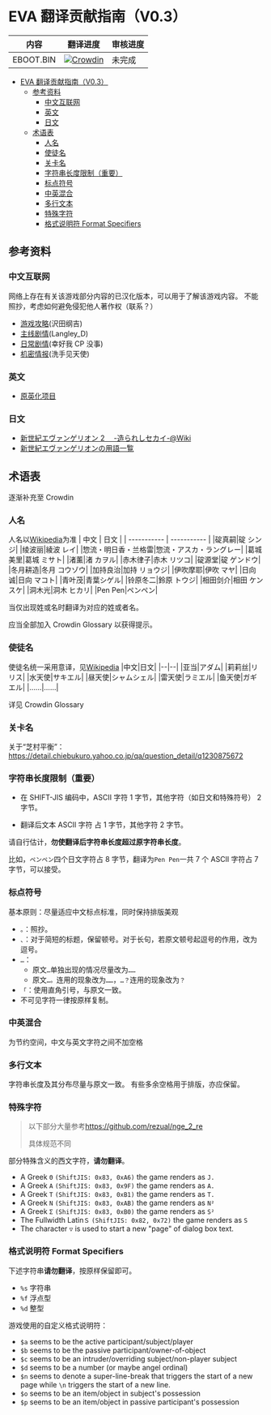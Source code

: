 # EVA 翻译贡献指南（V0.3）

| 内容      | 翻译进度                                                                                      | 审核进度 |
| --------- | --------------------------------------------------------------------------------------------- | -------- |
| EBOOT.BIN | [![Crowdin](https://badges.crowdin.net/nge2/localized.svg)](https://crowdin.com/project/nge2) | 未完成   |

- [EVA 翻译贡献指南（V0.3）](#eva-翻译贡献指南v03)
  - [参考资料](#参考资料)
    - [中文互联网](#中文互联网)
    - [英文](#英文)
    - [日文](#日文)
  - [术语表](#术语表)
    - [人名](#人名)
    - [使徒名](#使徒名)
    - [关卡名](#关卡名)
    - [字符串长度限制（重要）](#字符串长度限制重要)
    - [标点符号](#标点符号)
    - [中英混合](#中英混合)
    - [多行文本](#多行文本)
    - [特殊字符](#特殊字符)
    - [格式说明符 Format Specifiers](#格式说明符-format-specifiers)


## 参考资料

### 中文互联网

网络上存在有关该游戏部分内容的已汉化版本，可以用于了解该游戏内容。
不能照抄，考虑如何避免侵犯他人著作权（联系？）

- [游戏攻略](https://tieba.baidu.com/p/8273551416)(沢田纲吉)
- [主线剧情](<(https://space.bilibili.com/523663/channel/collectiondetail?sid=1165421)>)(Langley_D)
- [日常剧情](https://space.bilibili.com/4272978/channel/collectiondetail?sid=26092&ctype=0)(幸好我 CP 没事)
- [机密情报](https://tieba.baidu.com/p/1879040823)(洗手见天使)

### 英文

- [原英化项目](https://forum.evageeks.org/thread/1393/Game-Neon-Genesis-Evangelion-2-Another-Cases/700/)

### 日文

- [新世紀エヴァンゲリオン 2 　-造られしセカイ-@Wiki](https://w.atwiki.jp/eva2psp/)
- [新世紀エヴァンゲリオンの用語一覧](https://ja.m.wikipedia.org/wiki/%E6%96%B0%E4%B8%96%E7%B4%80%E3%82%A8%E3%83%B4%E3%82%A1%E3%83%B3%E3%82%B2%E3%83%AA%E3%82%AA%E3%83%B3%E3%81%AE%E7%94%A8%E8%AA%9E%E4%B8%80%E8%A6%A7)

## 术语表

逐渐补充至 Crowdin

### 人名

人名以[Wikipedia](https://zh.wikipedia.org/wiki/%E6%96%B0%E4%B8%96%E7%BA%AA%E7%A6%8F%E9%9F%B3%E6%88%98%E5%A3%AB#%E6%BC%94%E5%91%98%E8%A1%A8)为准
| 中文 | 日文 |
| ----------- | ----------- |
|碇真嗣|碇 シンジ|
|绫波丽|綾波 レイ|
|惣流・明日香・兰格雷|惣流・アスカ・ラングレー|
|葛城美里|葛城 ミサト|
|渚薰|渚 カヲル|
|赤木律子|赤木 リツコ|
|碇源堂|碇 ゲンドウ|
|冬月耕造|冬月 コウゾウ|
|加持良治|加持 リョウジ|
|伊吹摩耶|伊吹 マヤ|
|日向诚|日向 マコト|
|青叶茂|青葉シゲル|
|铃原冬二|鈴原 トウジ|
|相田剑介|相田 ケンスケ|
|洞木光|洞木 ヒカリ|
|Pen Pen|ペンペン|

当仅出现姓或名时翻译为对应的姓或者名。

应当全部加入 Crowdin Glossary 以获得提示。

### 使徒名

使徒名统一采用意译，见[Wikipedia](<https://zh.wikipedia.org/wiki/%E4%BD%BF%E5%BE%92_(%E6%96%B0%E4%B8%96%E7%BA%AA%E7%A6%8F%E9%9F%B3%E6%88%98%E5%A3%AB)#TV%E7%89%88%E5%92%8C%E6%BC%AB%E7%95%AB%E7%89%88>)
|中文|日文|
|--|--|
|亚当|アダム|
|莉莉丝|リリス|
|水天使|サキエル|
|昼天使|シャムシェル|
|雷天使|ラミエル|
|鱼天使|ガギエル|
|……|……|

详见 Crowdin Glossary

### 关卡名

关于“芝村平衡”：https://detail.chiebukuro.yahoo.co.jp/qa/question_detail/q1230875672

### 字符串长度限制（重要）

- 在 SHIFT-JIS 编码中，ASCII 字符 1 字节，其他字符（如日文和特殊符号） 2 字节。

- 翻译后文本 ASCII 字符 占 1 字节，其他字符 2 字节。

请自行估计，**勿使翻译后字符串长度超过原字符串长度**。

比如，`ペンペン`四个日文字符占 8 字节，翻译为`Pen Pen`一共 7 个 ASCII 字符占 7 字节，可以接受。

### 标点符号

基本原则：尽量适应中文标点标准，同时保持排版美观

- `。`：照抄。
- `、`：对于简短的标题，保留顿号。对于长句，若原文顿号起逗号的作用，改为逗号。
- `…`：
  - 原文`…`单独出现的情况尽量改为`……`
  - 原文`…。`连用的现象改为`……`，`…？`连用的现象改为`？`
- `「`：使用直角引号，与原文一致。
- 不可见字符一律按原样复制。

### 中英混合

为节约空间，中文与英文字符之间不加空格

### 多行文本

字符串长度及其分布尽量与原文一致。
有些多余空格用于排版，亦应保留。

### 特殊字符

> 以下部分大量参考<https://github.com/rezual/nge_2_re>
>
> 具体规范不同

部分特殊含义的西文字符，**请勿翻译**。

- A Greek `Θ` `(ShiftJIS: 0x83, 0xA6)` the game renders as `J.`
- A Greek `Α` `(ShiftJIS: 0x83, 0x9F)` the game renders as `A.`
- A Greek `Τ` `(ShiftJIS: 0x83, 0xB1)` the game renders as `T.`
- A Greek `Ν` `(ShiftJIS: 0x83, 0xAB)` the game renders as `N²`
- A Greek `Σ` `(ShiftJIS: 0x83, 0xB0)` the game renders as `S²`
- The Fullwidth Latin`Ｓ` `(ShiftJIS: 0x82, 0x72)` the game renders as `S`
- The character `▽` is used to start a new "page" of dialog box text.

### 格式说明符 Format Specifiers

下述字符串**请勿翻译**，按原样保留即可。

- `%s` 字符串
- `%f` 浮点型
- `%d` 整型

游戏使用的自定义格式说明符：

- `$a` seems to be the active participant/subject/player
- `$b` seems to be the passive participant/owner-of-object
- `$c` seems to be an intruder/overriding subject/non-player subject
- `$d` seems to be a number (or maybe angel ordinal)
- `$n` seems to denote a super-line-break that triggers the start of a new page while `\n` triggers the start of a new line.
- `$o` seems to be an item/object in subject's possession
- `$p` seems to be an item/object in passive participant's possession
